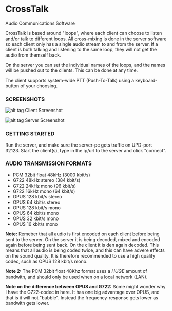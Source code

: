 # CrossTalk
Audio Communications Software

CrossTalk is based around "loops", where each client can choose to listen and/or talk to different loops.
All cross-mixing is done in the server software so each client only has a single audio stream to and from the server.
If a client is both talking and listening to the same loop, they will not get the audio from themself back.

On the server you can set the individual names of the loops, and the names will be pushed out to the clients. This can be done at any time.

The client supports system-wide PTT (Push-To-Talk) using a keyboard-button of your choosing.

### SCREENSHOTS

![alt tag](https://i.imgur.com/WjHpB0H.png)
Client Screenshot

![alt tag](https://i.imgur.com/Y8WqerR.png)
Server Screenshot

### GETTING STARTED
Run the server, and make sure the server-pc gets traffic on UPD-port 32123.
Start the client(s), type in the ip/url to the server and click "connect".

### AUDIO TRANSMISSION FORMATS
* PCM 32bit float 48kHz (3000 kbit/s)
* G722 48kHz stereo (384 kbit/s)
* G722 24kHz mono (96 kbit/s)
* G722 16kHz mono (64 kbit/s)
* OPUS 128 kbit/s stereo
* OPUS 64 kbit/s stereo
* OPUS 128 kbit/s mono
* OPUS 64 kbit/s mono
* OPUS 32 kbit/s mono
* OPUS 16 kbit/s mono

**Note:** Remeber that all audio is first encoded on each client before being sent to the server. On the server it is being decoded, mixed and encoded again before being sent back. On the client it is den again decoded. This means that all audio is being coded twice, and this can have advere effects on the sound quality. It is therefore recommended to use a high quality codec, such as OPUS 128 kbit/s mono.

**Note 2:** The PCM 32bit float 48Khz format uses a _HUGE_ amount of bandwith, and should only be used when on a local network (LAN).

**Note on the difference between OPUS and G722:**
Some might wonder why I have the G722-codec in here. It has one big advantage over OPUS, and that is it will not "bubble". Instead the frequency-response gets lower as bandwith gets lower.


